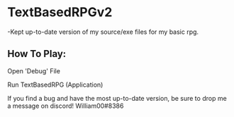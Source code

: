 # TextBasedRPGv2
-Kept up-to-date version of my source/exe files for my basic rpg.

## How To Play:

Open 'Debug' File

Run TextBasedRPG (Application)

If you find a bug and have the most up-to-date version, be sure to drop me a message on discord! William00#8386 
